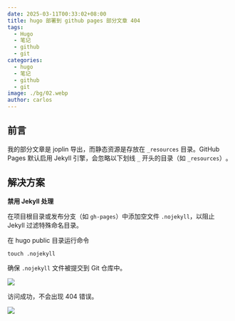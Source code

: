 ```yaml
---
date: 2025-03-11T00:33:02+08:00
title: hugo 部署到 github pages 部分文章 404
tags:
  - Hugo
  - 笔记
  - github
  - git
categories:
  - hugo
  - 笔记
  - github
  - git
image: ./bg/02.webp
author: carlos
---
```


## 前言

我的部分文章是 joplin 导出，而静态资源是存放在 `_resources` 目录。GitHub Pages 默认启用 Jekyll 引擎，会忽略以下划线 `_` 开头的目录（如 `_resources`）‌。

## 解决方案

**禁用 Jekyll 处理**

在项目根目录或发布分支（如 `gh-pages`）中添加空文件 `.nojekyll`，以阻止 Jekyll 过滤特殊命名目录‌。

在 hugo public 目录运行命令

```shell
touch .nojekyll
```

确保 `.nojekyll` 文件被提交到 Git 仓库中。

![](../00-assets/Pasted%20image%2020250311003040.png)

访问成功，不会出现 404 错误。

![](../00-assets/Pasted%20image%2020250311003236.png)